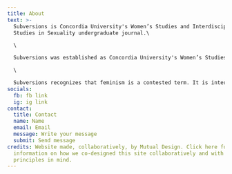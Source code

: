 ```yaml
---
title: About
text: >-
  Subversions is Concordia University's Women’s Studies and Interdisciplinary
  Studies in Sexuality undergraduate journal.\

  \

  Subversions was established as Concordia University's Women’s Studies undergraduate journal in 2005. Since then, it has aimed to explore the praxis of feminisms through activism, pop-culture analysis and academic productions. Today, Subversions continues to be an outlet for creativity through a mix of visual and literary arts.\

  \

  Subversions recognizes that feminism is a contested term. It is interested in showcasing works that are reflective of the ways in which the student body of Concordia engages and negotiates its various meanings of feminism. This 8th edition aims to continue the Subversions legacy of publishing works that subvert dominant power relations by taking an intersectional approach.
socials:
  fb: fb link
  ig: ig link
contact:
  title: Contact
  name: Name
  email: Email
  message: Write your message
  submit: Send message
credits: Website made, collaboratively, by Mutual Design. Click here for more
  information on how we co-designed this site collaboratively and with feminist
  principles in mind.
---
```

